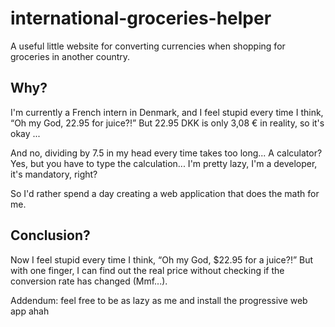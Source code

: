 # international-groceries-helper
A useful little website for converting currencies when shopping for groceries in another country.

## Why?
I'm currently a French intern in Denmark, and I feel stupid every time I think, “Oh my God, 22.95 for juice?!” But 22.95 DKK is only 3,08 € in reality, so it's okay ...

And no, dividing by 7.5 in my head every time takes too long... A calculator? Yes, but you have to type the calculation... I'm pretty lazy, I'm a developer, it's mandatory, right?

So I'd rather spend a day creating a web application that does the math for me.

## Conclusion?

Now I feel stupid every time I think, “Oh my God, $22.95 for a juice?!” But with one finger, I can find out the real price without checking if the conversion rate has changed (Mmf...).

Addendum: feel free to be as lazy as me and install the progressive web app ahah